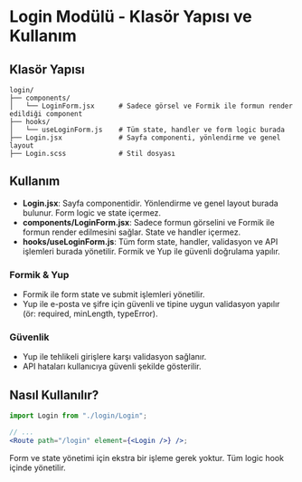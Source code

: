 # Login Modülü - Klasör Yapısı ve Kullanım

## Klasör Yapısı

```
login/
├── components/
│   └── LoginForm.jsx      # Sadece görsel ve Formik ile formun render edildiği component
├── hooks/
│   └── useLoginForm.js    # Tüm state, handler ve form logic burada
├── Login.jsx              # Sayfa componenti, yönlendirme ve genel layout
├── Login.scss             # Stil dosyası
```

## Kullanım

- **Login.jsx**: Sayfa componentidir. Yönlendirme ve genel layout burada bulunur. Form logic ve state içermez.
- **components/LoginForm.jsx**: Sadece formun görselini ve Formik ile formun render edilmesini sağlar. State ve handler içermez.
- **hooks/useLoginForm.js**: Tüm form state, handler, validasyon ve API işlemleri burada yönetilir. Formik ve Yup ile güvenli doğrulama yapılır.

### Formik & Yup

- Formik ile form state ve submit işlemleri yönetilir.
- Yup ile e-posta ve şifre için güvenli ve tipine uygun validasyon yapılır (ör: required, minLength, typeError).

### Güvenlik

- Yup ile tehlikeli girişlere karşı validasyon sağlanır.
- API hataları kullanıcıya güvenli şekilde gösterilir.

## Nasıl Kullanılır?

```jsx
import Login from "./login/Login";

// ...
<Route path="/login" element={<Login />} />;
```

Form ve state yönetimi için ekstra bir işleme gerek yoktur. Tüm logic hook içinde yönetilir.
